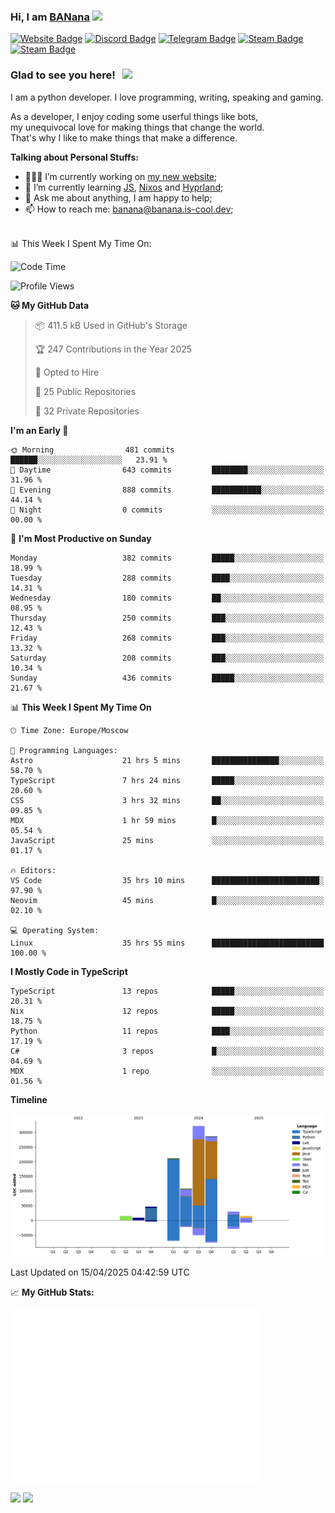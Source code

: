 ### Hi, I am <a href="https://banana.is-cool.dev" target="_blank">BANana</a> <img src="https://media.giphy.com/media/hvRJCLFzcasrR4ia7z/giphy.gif" width="25px">


[![Website Badge](https://img.shields.io/badge/Website-3b5998?style=for-the-badge&logo=google-chrome&logoColor=white)](https://banana.is-cool.dev)
[![Discord Badge](https://img.shields.io/badge/-Discord-424242?style=for-the-badge&logo=Discord&logoColor=white)](https://discord.gg/sQgHEERpqR)
[![Telegram Badge](https://img.shields.io/badge/-Telegram-0088cc?style=for-the-badge&logo=Telegram&logoColor=white)](https://t.me/BANanaD3V)
[![Steam Badge](https://img.shields.io/badge/-Steam-1b2838?style=for-the-badge&logo=Steam&logoColor=white)](https://steamcommunity.com/id/BANanaD3V/)
[![Steam Badge](https://img.shields.io/badge/-Reddit-ff6314?style=for-the-badge&logo=Reddit&logoColor=white)](https://www.reddit.com/user/BANanaD3V)

### Glad to see you here! &nbsp; ![](https://visitor-badge-reloaded.herokuapp.com/badge?page_id=BANanaD3V.BANanaD3V&style=for-the-badge)

I am a python developer. I love programming, writing, speaking and gaming.

As a developer, I enjoy coding some userful things like bots,
<br>my unequivocal love for making things that change the world. 
<br>That's why I like to make things that make a difference.
  

**Talking about Personal Stuffs:**

- 👨🏻‍💻 I’m currently working on [my new website](https://banana.is-cool.dev);
- 🚀 I’m currently learning [JS](https://js.org), [Nixos](https://nixos.org) and [Hyprland](https://hyprland.org);
- 💬 Ask me about anything, I am happy to help;
- 📫 How to reach me: banana@banana.is-cool.dev;

</br>
📊 This Week I Spent My Time On:

<!--START_SECTION:waka-->
![Code Time](http://img.shields.io/badge/Code%20Time-1%2C441%20hrs%2027%20mins-blue)

![Profile Views](http://img.shields.io/badge/Profile%20Views-0-blue)

**🐱 My GitHub Data** 

> 📦 411.5 kB Used in GitHub's Storage 
 > 
> 🏆 247 Contributions in the Year 2025
 > 
> 💼 Opted to Hire
 > 
> 📜 25 Public Repositories 
 > 
> 🔑 32 Private Repositories 
 > 
**I'm an Early 🐤** 

```text
🌞 Morning                481 commits         ██████░░░░░░░░░░░░░░░░░░░   23.91 % 
🌆 Daytime                643 commits         ████████░░░░░░░░░░░░░░░░░   31.96 % 
🌃 Evening                888 commits         ███████████░░░░░░░░░░░░░░   44.14 % 
🌙 Night                  0 commits           ░░░░░░░░░░░░░░░░░░░░░░░░░   00.00 % 
```
📅 **I'm Most Productive on Sunday** 

```text
Monday                   382 commits         █████░░░░░░░░░░░░░░░░░░░░   18.99 % 
Tuesday                  288 commits         ████░░░░░░░░░░░░░░░░░░░░░   14.31 % 
Wednesday                180 commits         ██░░░░░░░░░░░░░░░░░░░░░░░   08.95 % 
Thursday                 250 commits         ███░░░░░░░░░░░░░░░░░░░░░░   12.43 % 
Friday                   268 commits         ███░░░░░░░░░░░░░░░░░░░░░░   13.32 % 
Saturday                 208 commits         ███░░░░░░░░░░░░░░░░░░░░░░   10.34 % 
Sunday                   436 commits         █████░░░░░░░░░░░░░░░░░░░░   21.67 % 
```


📊 **This Week I Spent My Time On** 

```text
🕑︎ Time Zone: Europe/Moscow

💬 Programming Languages: 
Astro                    21 hrs 5 mins       ███████████████░░░░░░░░░░   58.70 % 
TypeScript               7 hrs 24 mins       █████░░░░░░░░░░░░░░░░░░░░   20.60 % 
CSS                      3 hrs 32 mins       ██░░░░░░░░░░░░░░░░░░░░░░░   09.85 % 
MDX                      1 hr 59 mins        █░░░░░░░░░░░░░░░░░░░░░░░░   05.54 % 
JavaScript               25 mins             ░░░░░░░░░░░░░░░░░░░░░░░░░   01.17 % 

🔥 Editors: 
VS Code                  35 hrs 10 mins      ████████████████████████░   97.90 % 
Neovim                   45 mins             █░░░░░░░░░░░░░░░░░░░░░░░░   02.10 % 

💻 Operating System: 
Linux                    35 hrs 55 mins      █████████████████████████   100.00 % 
```

**I Mostly Code in TypeScript** 

```text
TypeScript               13 repos            █████░░░░░░░░░░░░░░░░░░░░   20.31 % 
Nix                      12 repos            █████░░░░░░░░░░░░░░░░░░░░   18.75 % 
Python                   11 repos            ████░░░░░░░░░░░░░░░░░░░░░   17.19 % 
C#                       3 repos             █░░░░░░░░░░░░░░░░░░░░░░░░   04.69 % 
MDX                      1 repo              ░░░░░░░░░░░░░░░░░░░░░░░░░   01.56 % 
```



**Timeline**

![Lines of Code chart](https://raw.githubusercontent.com/BANanaD3V/BANanaD3V/master/assets/bar_graph.png)


 Last Updated on 15/04/2025 04:42:59 UTC
<!--END_SECTION:waka-->


📈 **My GitHub Stats:**

<img alt="" width="400" src="https://github.com/BANanaD3V/BANanaD3V/blob/master/metrics.plugin.isocalendar.fullyear.svg">

<p>
  <img height="180em" src="https://github-readme-stats.vercel.app/api?username=BANanaD3V&show_icons=true&hide_border=true&&count_private=true&include_all_commits=true&theme=dark"/>
  <img height="180em" src="https://github-readme-stats.vercel.app/api/top-langs/?username=BAnanaD3V&show_icons=true&hide_border=true&layout=compact&langs_count=10&theme=dark"/>
</p>




